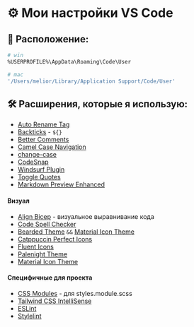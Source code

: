 # ⚙️ Мои настройки VS Code

## 📂 Расположение:

```bash
# win
%USERPROFILE%\AppData\Roaming\Code\User

# mac
'/Users/melior/Library/Application Support/Code/User'
```

## 🛠 Расширения, которые я использую:

- [Auto Rename Tag](https://marketplace.visualstudio.com/items?itemName=formulahendry.auto-rename-tag)
- [Backticks](https://marketplace.visualstudio.com/items?itemName=fractalbrew.backticks) - `${}`
- [Better Comments](https://marketplace.visualstudio.com/items?itemName=aaron-bond.better-comments)
- [Camel Case Navigation](https://marketplace.visualstudio.com/items?itemName=maptz.camelcasenavigation)
- [change-case](https://marketplace.visualstudio.com/items?itemName=wmaurer.change-case)
- [CodeSnap](https://marketplace.visualstudio.com/items?itemName=adpyke.codesnap)
- [Windsurf Plugin](https://marketplace.visualstudio.com/items?itemName=Codeium.codeium)
- [Toggle Quotes](https://marketplace.visualstudio.com/items?itemName=BriteSnow.vscode-toggle-quotes)
- [Markdown Preview Enhanced](https://marketplace.visualstudio.com/items?itemName=shd101wyy.markdown-preview-enhanced)

#### Визуал

- [Align Bicep](https://marketplace.visualstudio.com/items?itemName=microsoft-dciborow.align-bicep) - визуальное выравнивание кода
- [Code Spell Checker](https://marketplace.visualstudio.com/items?itemName=streetsidesoftware.code-spell-checker)
- [Bearded Theme](https://marketplace.visualstudio.com/items?itemName=BeardedBear.beardedtheme) `&&` [Material Icon Theme](https://marketplace.visualstudio.com/items?itemName=PKief.material-icon-theme)
- [Catppuccin Perfect Icons](https://marketplace.visualstudio.com/items?itemName=thang-nm.catppuccin-perfect-icons)
- [Fluent Icons](https://marketplace.visualstudio.com/items?itemName=miguelsolorio.fluent-icons)
- [Palenight Theme](https://marketplace.visualstudio.com/items?itemName=whizkydee.material-palenight-theme)
- [Material Icon Theme](https://marketplace.visualstudio.com/items?itemName=PKief.material-icon-theme)

#### Специфичные для проекта

- [CSS Modules](https://marketplace.visualstudio.com/items?itemName=clinyong.vscode-css-modules) - для styles.module.scss
- [Tailwind CSS IntelliSense](https://marketplace.visualstudio.com/items?itemName=bradlc.vscode-tailwindcss)
- [ESLint](https://marketplace.visualstudio.com/items?itemName=dbaeumer.vscode-eslint)
- [Stylelint](https://marketplace.visualstudio.com/items?itemName=stylelint.vscode-stylelint)
<!-- - [CSS Var Complete](https://marketplace.visualstudio.com/items?itemName=phoenisx.cssvar) -->
<!-- - [CSS Variable Autocomplete](https://marketplace.visualstudio.com/items?itemName=vunguyentuan.vscode-css-variables) -->

